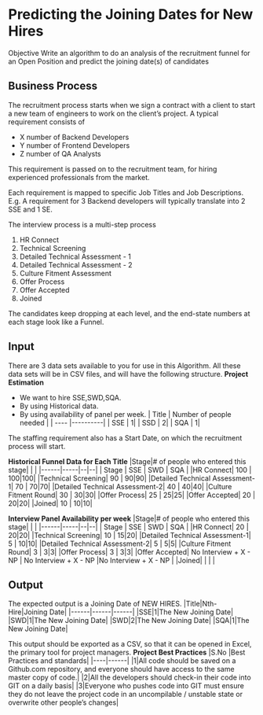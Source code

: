

# Predicting the Joining Dates for New Hires

Objective
Write an algorithm to do an analysis of the recruitment funnel for an Open Position and
predict the joining date(s) of candidates


## Business Process
The recruitment process starts when we sign a contract with a client to start a new team of engineers to 
work on the client’s project. A typical requirement consists of  
- X number of Backend Developers 
- Y number of Frontend Developers 
- Z number of QA Analysts 
 
This requirement is passed on to the recruitment team, for hiring experienced professionals from the market. 
 
Each requirement is mapped to specific Job Titles and Job Descriptions. 
E.g. A requirement for 3 Backend developers will typically translate into 2 SSE and 1 SE. 
 
The interview process is a multi-step process 
 
1. HR Connect 
2. Technical Screening 
3. Detailed Technical Assessment - 1 
4. Detailed Technical Assessment - 2 
5. Culture Fitment Assessment 
6. Offer Process 
7. Offer Accepted 
8. Joined 
 
The candidates keep dropping at each level, and the end-state numbers at each stage look like a Funnel. 
## Input
There are 3 data sets available to you for use in this Algorithm. All these data sets will be in 
CSV files, and will have the following structure.
**Project Estimation**
- We want to hire SSE,SWD,SQA.
- By using Historical data.
- By using availability of panel per week.
| Title | Number of people needed  |
| ---- |----------| 
| SSE | 1|
| SSD | 2|
| SQA | 1|

The staffing requirement also has a Start Date, on which the recruitment process will start.

**Historical Funnel Data for Each Title**
|Stage|# of people who entered this stage| | |
|------|-----|--|--|
| Stage | SSE | SWD | SQA |
|HR Connect| 100  | 100|100|
|Technical Screening| 90  | 90|90|
|Detailed Technical Assessment-1| 70  | 70|70|
|Detailed Technical Assessment-2| 40  | 40|40|
|Culture Fitment Round| 30  | 30|30|
|Offer Process| 25  | 25|25|
|Offer Accepted| 20  | 20|20|
|Joined| 10  | 10|10|

**Interview Panel Availability per week**
|Stage|# of people who entered this stage| | |
|------|-----|--|--|
| Stage | SSE | SWD | SQA |
|HR Connect| 20  | 20|20|
|Technical Screening| 10  | 15|20|
|Detailed Technical Assessment-1| 5  | 10|10|
|Detailed Technical Assessment-2| 5  | 5|5|
|Culture Fitment Round| 3  | 3|3|
|Offer Process| 3  | 3|3|
|Offer Accepted| No Interview + X - NP  | No Interview + X - NP |No Interview + X - NP |
|Joined| | | |


## Output

The expected output is a Joining Date of NEW HIRES.
|Title|Nth-Hire|Joining Date|
|------|------|------|
|SSE|1|The New Joining Date|
|SWD|1|The New Joining Date|
|SWD|2|The New Joining Date|
|SQA|1|The New Joining Date|


This output should be exported as a CSV, so that it can be opened in Excel, the primary tool for project managers.
**Project Best Practices**
|S.No |Best Practices and standards|
|----|------|
|1|All code should be saved on a Github.com repository, and everyone should have access to the same master copy of code.|
|2|All the developers should check-in their code into GIT on a daily basis|
|3|Everyone who pushes code into GIT must ensure they do not leave the project code in an uncompilable / unstable state or overwrite other people’s changes|







